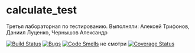 # calculate_test
Третья лабораторная по тестированию. Выполняли: Алексей Трифонов, Даниил Луценко, Чернышов Александр

[![Build Status](https://travis-ci.org/LusecnkoDan/calculate_test.svg?branch=master)](https://travis-ci.org/LusecnkoDan/calculate_test)
[![Bugs](https://sonarcloud.io/api/project_badges/measure?project=LusecnkoDan_calculate_test&metric=bugs)](https://sonarcloud.io/dashboard?id=LusecnkoDan_calculate_test)
[![Code Smells](https://sonarcloud.io/api/project_badges/measure?project=LusecnkoDan_calculate_test&metric=code_smells)](https://sonarcloud.io/dashboard?id=LusecnkoDan_calculate_test)
не смотри
[![Coverage Status](https://coveralls.io/repos/github/LusecnkoDan/calculate_test/badge.svg?branch=master)](https://coveralls.io/github/LusecnkoDan/calculate_test?branch=master)
